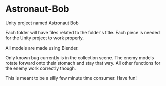 # Astronaut-Bob
Unity project named Astronaut Bob

Each folder will have files related to the folder's title. Each piece is needed for the Unity project to work properly. 

All models are made using Blender.

Only known bug currently is in the collection scene. The enemy models rotate forward onto their stomach and stay that way. 
All other functions for the enemy work correctly though.

This is meant to be a silly few minute time consumer. Have fun!
